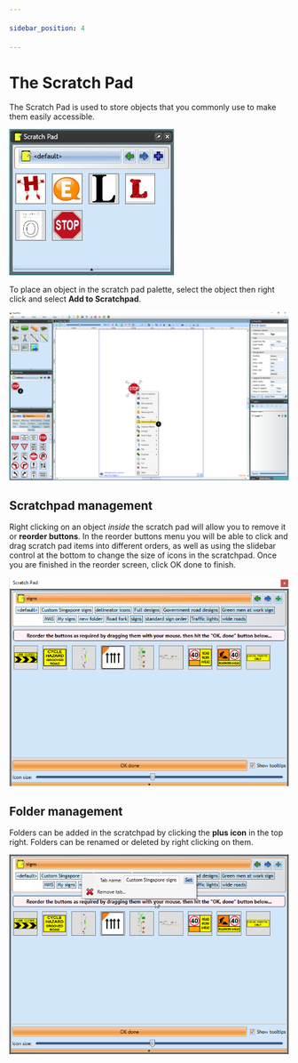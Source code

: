 ```yaml
---

sidebar_position: 4

---
```

# The Scratch Pad

The Scratch Pad is used to store objects that you commonly use to make them easily accessible.

![scratch pad](./assets/The_Scratch_Pad.jpg)

To place an object in the scratch pad palette, select the object then right click and select **Add to Scratchpad**.

![add object to scratch pad](./assets/Add_object_to_Scratch_Pad.png)

## Scratchpad management

Right clicking on an object *inside* the scratch pad will allow you to remove it or **reorder buttons**.
In the reorder buttons menu you will be able to click and drag scratch pad items into different orders, as well as using the slidebar control at the bottom to change the size of icons in the scratchpad.
Once you are finished in the reorder screen, click OK done to finish.

![re-order](./assets/Scratchpad%20reorder.PNG)

## Folder management

Folders can be added in the scratchpad by clicking the **plus icon** in the top right. Folders can be renamed or deleted by right clicking on them.

![folder management](./assets/folder%20management%20scratchpad.png)
